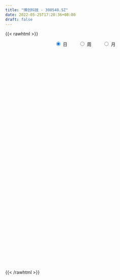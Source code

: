 ```yaml
---
title: "博创科技 - 300548.SZ"
date: 2022-05-25T17:20:36+08:00
draft: false
---
```

{{< rawhtml >}}
    <div style="text-align: center">
        <label style="padding: 1rem;"><input style="margin-right: .5rem" type="radio" name="period" value="D" checked onclick="period_change(this)">日</label>
        <label style="padding: 1rem;"><input style="margin-right: .5rem" type="radio" name="period" value="W" onclick="period_change(this)">周</label>
        <label style="padding: 1rem;"><input style="margin-right: .5rem" type="radio" name="period" value="M" onclick="period_change(this)">月</label>
    </div>
    <div id="chart" style="height: 700px;"></div> 
    <script type="text/javascript">
        const D_v = [22377.33,16516.53,13350.32,14604.32,19495.11,28800.42,18952.44,12997.89,12485.51,14921.43,12709.78,16573.7,20789.37,29141.1,19297.31,25752.0,29209.2,23053.0,23544.5,25759.4,36877.57,29774.8,22368.86,67081.91,68673.62,45785.64,35960.22,48822.05,57047.75,43178.37,35519.01,33100.51,27104.59,29161.52,27434.29,24007.47,55945.04,60274.49,36089.45,48068.67,40348.44,66982.32,50542.58,38685.26,84698.92,77224.24,62074.73,48210.19,34946.68,45446.14,27277.91,39881.6,78700.89,77404.25,73369.9,103303.01,66083.04,79569.67,102354.34,82897.66,78100.94,50755.07,50093.41,47576.74,40928.04,36383.15,32030.57,55723.81,70555.47,77078.67,58968.78,60094.83,40057.9,43967.16,37647.63,39179.86,30614.84,70602.39,34748.57,31140.84,36020.21,30441.77,29944.4,24016.0,26412.95,24130.3,30022.09,27548.92,41180.49,22034.19,16333.17,20774.19,12842.37,21347.43,10395.2,19604.0,15924.18,14928.48,15120.77,13855.51,12315.0,17456.37,29309.69,23279.54,12667.4,15312.03,23790.94,19013.41,14938.25,11284.77,20450.0,20706.29,20377.2,31800.36,24786.84,24486.32,33442.71,43150.87,49227.9,32009.02,50746.54,45161.23,29428.63,36603.34,33368.29,40013.83,27873.98,28534.76,29038.76,29920.8,31920.96,45776.56,51100.6,45178.29,82893.83,75075.12,49207.35,41014.47,34765.01,21240.32,35921.7,19402.68,33431.41,25143.0,38825.5,22146.0,24580.48,21651.43,31355.45,26952.17,23552.9,22983.0,17611.61,15162.1,28166.62,22157.64,22462.0,16400.0,17094.08,23904.58,23989.13,60324.31,49596.81,42407.96,32281.76,31418.0,50848.4,31618.86,24314.5,52253.8,39305.8,94486.22,103577.55,50938.71,50454.48,39412.5,39009.61,54891.49,37327.31,30517.0,18980.34,19615.49,18813.15,40342.64,25333.2,31648.19,17893.0,16370.7,17666.4,20997.53,24454.36,75586.62,72777.62,72311.58,98017.21,65090.34,46884.15,27211.5,41403.18,35424.05,44542.53,62879.91,54621.91,63233.01,42507.13,35388.4,28132.06,48729.4,46788.59,38528.45,26925.5,27203.24,27288.07,59934.23,42019.0,25756.12,23511.49,32208.6,26702.08,141139.37,73138.4,48699.74,37106.34,26746.49,35275.57,30068.91,25797.23,25215.41,25605.84,25005.08,42904.74,48300.69,34412.8,26192.0,24163.49,25521.28,25901.61,17935.31,19547.0,32587.87,25755.12,41240.85,32435.84,28794.47,24590.88,24843.19,30301.48,34395.67,43643.8,18447.0]
const D_histogram = [0.0,-0.0066944729,0.0070511391,0.0169745818,0.046120109,0.069777331,0.0471585931,0.0234038629,0.0290065278,0.0053547558,0.0010088889,0.0110759449,0.0317169852,0.0724838027,0.0842192085,0.1213171858,0.1373547334,0.1030386937,0.089792953,0.0960954545,0.1450781011,0.1597372398,0.1534225618,0.2373150984,0.2824113742,0.2478718724,0.1843324797,0.195510132,0.1851023513,0.1558516817,0.0703455575,0.0217079127,-0.0306261659,-0.0891519466,-0.1194098598,-0.1694352821,-0.1045443398,-0.0967591456,-0.1366776121,-0.0885753477,-0.0679823158,0.0127098698,0.0385011713,0.038486788,0.1180523037,0.1919964246,0.1706411843,0.1513773514,0.0717393369,0.0679163311,0.0438584312,0.0003335851,0.0406298848,0.0722464586,0.1196197224,0.1096698751,0.0544261725,0.1242385812,0.2538383554,0.40935287,0.3686252579,0.3577012354,0.2413320584,0.1690511812,0.0378248713,-0.0490600454,-0.1097594435,-0.0790553927,-0.0456317734,-0.2004903881,-0.3409029077,-0.4921647334,-0.5470062113,-0.6117924052,-0.5943179087,-0.5323759606,-0.4542264675,-0.5045732412,-0.496912321,-0.483126667,-0.4977727886,-0.4948519694,-0.4862318184,-0.4486792807,-0.3734401854,-0.304871986,-0.2128350527,-0.1824143305,-0.1319378141,-0.1252321892,-0.1037545812,-0.1103155714,-0.1074921656,-0.121287648,-0.118972841,-0.0620445597,-0.058688929,-0.0458512915,-0.0657189816,-0.0818754222,-0.0750035614,-0.0383987465,0.001615414,-0.0018648325,0.031199989,0.0623470961,0.0850736858,0.0814749706,0.0881569087,0.0923584779,0.0648675206,0.0715317307,0.0844515818,0.1200848075,0.0991831706,0.0918411172,0.1442276371,0.2054552741,0.2459422073,0.2556789749,0.2697400269,0.2784714699,0.2538861329,0.2664624192,0.2851673193,0.2797135615,0.266717677,0.2549263574,0.189522569,0.1755369815,0.1246468624,0.1337769821,0.1713702262,0.200593657,0.2070933699,0.2399679907,0.210101222,0.1537130912,0.1008828848,0.0637031423,-0.0078950422,-0.0516778838,-0.1379762752,-0.2239011894,-0.2037135556,-0.1925261528,-0.2038669497,-0.1943688853,-0.1471732706,-0.1299635237,-0.1003475643,-0.107809465,-0.13326653,-0.126091552,-0.0989797561,-0.1019916448,-0.1264297401,-0.1116612279,-0.0820537354,-0.0403240756,0.0090011123,0.0872650804,0.1471441554,0.1526820146,0.1277079942,0.0775121564,0.109382626,0.1074886079,0.1052117744,0.0975457242,0.0984046627,0.165443001,0.208128542,0.197266242,0.1479321707,0.1185917504,0.0599419101,-0.0886349641,-0.1428766388,-0.2139173677,-0.2297555569,-0.2192636441,-0.1885535484,-0.1003131469,-0.0532396561,-0.0732247431,-0.0951166726,-0.0854410823,-0.0650861291,-0.0682485616,-0.0364541772,0.0608752681,0.1245616121,0.2045542799,0.2018033657,0.2234622125,0.2131590503,0.1891566545,0.1255818579,0.0544816557,-0.0298640475,-0.1439768107,-0.2239775992,-0.3097065045,-0.3523889386,-0.3633716247,-0.399540854,-0.4926346788,-0.4864994919,-0.4458449468,-0.391778632,-0.3216300608,-0.2815832937,-0.1651966712,-0.1288844315,-0.1079566985,-0.0736740266,-0.0146533927,0.0450950323,0.1681862122,0.217427533,0.2168831233,0.1465882008,0.1321820622,0.1511602534,0.1721547,0.1795246298,0.1520260123,0.1163268061,0.0498948204,-0.096050951,-0.2642897991,-0.3023224084,-0.3213533356,-0.2677257391,-0.2042433619,-0.1269868232,-0.0419217811,0.0424165698,0.1159167699,0.170561328,0.1789656863,0.1639208801,0.1658643121,0.16967943,0.170251896,0.1670975293,0.1907478895,0.1376269532,0.1090576934]
const D_fast = [0.0,-0.0083680912,0.0071403057,0.0213073937,0.0619829483,0.103084503,0.0922554133,0.0743516489,0.0872059458,0.0648928627,0.060799218,0.0736352603,0.1022055469,0.161093315,0.1938835229,0.2613107967,0.3116870277,0.3031306614,0.3123331589,0.342659524,0.4279116959,0.4825051446,0.514546107,0.6577674182,0.7734665376,0.8008950039,0.783438731,0.8434939163,0.8793617234,0.8890739743,0.8211542395,0.7779435728,0.7179529528,0.6371391854,0.5770288072,0.4846445644,0.5233994218,0.5069948295,0.43290696,0.4588653875,0.4624628405,0.5463324936,0.5817490879,0.5913564015,0.7004349931,0.8223782202,0.843683276,0.8622637809,0.8005606007,0.8137166777,0.8006233856,0.7571819358,0.8076357066,0.8573138951,0.9345920895,0.9520597109,0.9104225515,1.0112946055,1.2043539686,1.4622067007,1.513635403,1.5921366894,1.536100527,1.5060824451,1.384312353,1.285162425,1.197023166,1.2079633687,1.2299790446,1.0249978329,0.7993595863,0.5250565773,0.3334635466,0.1157292514,-0.0153757293,-0.0865277713,-0.1219348952,-0.2984249791,-0.4149921392,-0.5219881519,-0.6610774707,-0.7818696438,-0.8948074474,-0.9694247299,-0.9875456809,-0.995195478,-0.9563673079,-0.9715501683,-0.9540581054,-0.9786605279,-0.9831215651,-1.0172614483,-1.0413110838,-1.0854284782,-1.1128568815,-1.0714397401,-1.0827563416,-1.081381527,-1.1176789626,-1.1543042586,-1.1661832882,-1.13917816,-1.098760146,-1.1027066006,-1.0618417819,-1.0151079007,-0.9711128895,-0.9543428621,-0.9256216969,-0.8983305082,-0.9096045854,-0.8850574426,-0.851024696,-0.7853702684,-0.7814761127,-0.7658578868,-0.6774144576,-0.5648230021,-0.462850517,-0.3891940058,-0.307697947,-0.2293486366,-0.1904624403,-0.1112705493,-0.0212738193,0.0432008133,0.096884348,0.1488246177,0.1308014716,0.1607001295,0.140971726,0.1835460912,0.2639818919,0.3433537369,0.4016267923,0.4944934108,0.5171519476,0.4991920896,0.4715826044,0.4503286475,0.3767567024,0.3200543899,0.1992619297,0.0573617182,0.026620963,-0.0103231723,-0.0726307066,-0.1117248636,-0.1013225665,-0.1166037005,-0.1120746323,-0.1464888992,-0.2052625967,-0.2296105068,-0.2272436499,-0.2557534498,-0.3117989801,-0.3249457748,-0.3158517163,-0.2842030753,-0.2326276093,-0.1325473712,-0.0358822573,0.0078261055,0.0147790837,-0.016038715,0.0431774111,0.068155545,0.0921816551,0.1089020359,0.1343621401,0.2427612287,0.3374789052,0.3759331656,0.363582137,0.3638896544,0.3202252915,0.1494896763,0.0595288419,-0.0649912289,-0.1382683074,-0.1825923055,-0.1990205969,-0.1358584822,-0.1020949054,-0.1403861781,-0.1860572759,-0.1977419561,-0.1936585352,-0.2138831081,-0.191202268,-0.0786540056,0.0161727413,0.1473039791,0.1950039063,0.2725283062,0.3155149067,0.3388016744,0.3066223424,0.2491425541,0.157330839,0.0072238732,-0.1287713152,-0.2919268466,-0.4227065154,-0.5245321076,-0.6605865504,-0.8768390449,-0.9923287309,-1.0631354225,-1.1070137658,-1.1172727098,-1.1476217661,-1.0725343114,-1.0684431796,-1.0745046212,-1.0586404559,-1.0032831702,-0.9322609871,-0.7671232541,-0.6635250502,-0.6098486789,-0.6434965513,-0.6248571744,-0.5680889198,-0.5040557982,-0.4518047109,-0.4412968253,-0.44791433,-0.5018726106,-0.6718311198,-0.9061424176,-1.0197556291,-1.1191248902,-1.1324287285,-1.1200071918,-1.0744973588,-0.999912762,-0.9049702686,-0.8024908761,-0.705205986,-0.6520602061,-0.6261247922,-0.5827152823,-0.5364803068,-0.4933448668,-0.4547248512,-0.3833875187,-0.4021017166,-0.4034065531]
const D_slow = [0.0,-0.0016736182,0.0000891665,0.004332812,0.0158628392,0.033307172,0.0450968203,0.050947786,0.058199418,0.0595381069,0.0597903291,0.0625593154,0.0704885617,0.0886095123,0.1096643145,0.1399936109,0.1743322943,0.2000919677,0.2225402059,0.2465640695,0.2828335948,0.3227679048,0.3611235452,0.4204523198,0.4910551633,0.5530231315,0.5991062514,0.6479837844,0.6942593722,0.7332222926,0.750808682,0.7562356602,0.7485791187,0.726291132,0.6964386671,0.6540798465,0.6279437616,0.6037539752,0.5695845722,0.5474407352,0.5304451563,0.5336226237,0.5432479166,0.5528696136,0.5823826895,0.6303817956,0.6730420917,0.7108864295,0.7288212638,0.7458003466,0.7567649544,0.7568483506,0.7670058218,0.7850674365,0.8149723671,0.8423898359,0.855996379,0.8870560243,0.9505156132,1.0528538307,1.1450101451,1.234435454,1.2947684686,1.3370312639,1.3464874817,1.3342224704,1.3067826095,1.2870187613,1.275610818,1.225488221,1.140262494,1.0172213107,0.8804697579,0.7275216566,0.5789421794,0.4458481893,0.3322915724,0.2061482621,0.0819201818,-0.0388614849,-0.1633046821,-0.2870176744,-0.408575629,-0.5207454492,-0.6141054955,-0.690323492,-0.7435322552,-0.7891358378,-0.8221202914,-0.8534283387,-0.879366984,-0.9069458768,-0.9338189182,-0.9641408302,-0.9938840405,-1.0093951804,-1.0240674126,-1.0355302355,-1.0519599809,-1.0724288365,-1.0911797268,-1.1007794135,-1.10037556,-1.1008417681,-1.0930417708,-1.0774549968,-1.0561865754,-1.0358178327,-1.0137786055,-0.9906889861,-0.9744721059,-0.9565891733,-0.9354762778,-0.9054550759,-0.8806592833,-0.857699004,-0.8216420947,-0.7702782762,-0.7087927244,-0.6448729806,-0.5774379739,-0.5078201064,-0.4443485732,-0.3777329684,-0.3064411386,-0.2365127482,-0.169833329,-0.1061017396,-0.0587210974,-0.014836852,0.0163248636,0.0497691091,0.0926116657,0.1427600799,0.1945334224,0.2545254201,0.3070507256,0.3454789984,0.3706997196,0.3866255052,0.3846517446,0.3717322737,0.3372382049,0.2812629075,0.2303345186,0.1822029804,0.131236243,0.0826440217,0.045850704,0.0133598231,-0.011727068,-0.0386794342,-0.0719960667,-0.1035189547,-0.1282638938,-0.153761805,-0.18536924,-0.213284547,-0.2337979808,-0.2438789997,-0.2416287216,-0.2198124515,-0.1830264127,-0.1448559091,-0.1129289105,-0.0935508714,-0.0662052149,-0.0393330629,-0.0130301193,0.0113563117,0.0359574774,0.0773182277,0.1293503632,0.1786669237,0.2156499663,0.2452979039,0.2602833815,0.2381246404,0.2024054807,0.1489261388,0.0914872496,0.0366713385,-0.0104670486,-0.0355453353,-0.0488552493,-0.0671614351,-0.0909406032,-0.1123008738,-0.1285724061,-0.1456345465,-0.1547480908,-0.1395292738,-0.1083888707,-0.0572503008,-0.0067994593,0.0490660938,0.1023558563,0.14964502,0.1810404844,0.1946608984,0.1871948865,0.1512006838,0.095206284,0.0177796579,-0.0703175767,-0.1611604829,-0.2610456964,-0.3842043661,-0.5058292391,-0.6172904757,-0.7152351337,-0.795642649,-0.8660384724,-0.9073376402,-0.9395587481,-0.9665479227,-0.9849664293,-0.9886297775,-0.9773560194,-0.9353094664,-0.8809525831,-0.8267318023,-0.7900847521,-0.7570392366,-0.7192491732,-0.6762104982,-0.6313293407,-0.5933228377,-0.5642411361,-0.551767431,-0.5757801688,-0.6418526185,-0.7174332206,-0.7977715546,-0.8647029893,-0.9157638298,-0.9475105356,-0.9579909809,-0.9473868384,-0.918407646,-0.875767314,-0.8310258924,-0.7900456724,-0.7485795943,-0.7061597368,-0.6635967628,-0.6218223805,-0.5741354081,-0.5397286698,-0.5124642465]
const D_data = [['2021-05-10', 19.7393, 19.5819, 19.5426, 20.7099],['2021-05-11', 19.4442, 19.477, 19.0179, 19.8049],['2021-05-12', 19.3655, 19.7524, 19.3065, 19.8114],['2021-05-13', 19.5557, 19.7787, 19.5557, 20.1328],['2021-05-14', 19.8442, 20.1525, 19.6868, 20.159],['2021-05-17', 21.6345, 20.2771, 20.1656, 21.6345],['2021-05-18', 20.1984, 19.7524, 19.5426, 20.1984],['2021-05-19', 19.7393, 19.6475, 19.4901, 19.818],['2021-05-20', 19.5426, 19.9951, 19.4442, 20.0016],['2021-05-21', 20.0082, 19.6016, 19.5885, 20.2508],['2021-05-24', 19.6016, 19.7787, 19.2999, 19.818],['2021-05-25', 19.6803, 19.9885, 19.6803, 20.1197],['2021-05-26', 19.9623, 20.2311, 19.8705, 20.6509],['2021-05-27', 20.0082, 20.7033, 19.9951, 21.1099],['2021-05-28', 20.5, 20.559, 20.3295, 20.8345],['2021-05-31', 20.5722, 21.1099, 20.5525, 21.4312],['2021-06-01', 21.1558, 21.1165, 20.9919, 21.5034],['2021-06-02', 21.123, 20.559, 20.5263, 21.3132],['2021-06-03', 20.6574, 20.8017, 20.4476, 21.1952],['2021-06-04', 20.6509, 21.1361, 20.6181, 21.2804],['2021-06-07', 21.3132, 21.9559, 21.0509, 21.9952],['2021-06-08', 21.9034, 21.8641, 21.5624, 22.1395],['2021-06-09', 21.9034, 21.7985, 21.5755, 22.1461],['2021-06-10', 21.969, 23.3527, 21.9493, 23.8249],['2021-06-11', 23.4576, 23.4904, 22.8871, 24.4544],['2021-06-15', 23.674, 22.8084, 22.6838, 23.8446],['2021-06-16', 22.8084, 22.4346, 22.3166, 23.274],['2021-06-17', 22.7232, 23.4708, 22.2707, 23.4904],['2021-06-18', 24.1659, 23.4511, 23.0838, 24.402],['2021-06-21', 22.6248, 23.3462, 22.3428, 23.3527],['2021-06-22', 23.1822, 22.5264, 22.4936, 23.5822],['2021-06-23', 22.5199, 22.7691, 22.428, 23.0379],['2021-06-24', 22.6576, 22.5526, 22.3297, 22.9264],['2021-06-25', 22.6182, 22.2313, 21.851, 22.6313],['2021-06-28', 22.2313, 22.3625, 22.1788, 22.5658],['2021-06-29', 22.3625, 21.8772, 21.746, 22.4805],['2021-06-30', 21.9821, 23.3396, 21.7854, 23.3593],['2021-07-01', 23.1888, 22.8281, 22.8215, 23.9298],['2021-07-02', 22.6904, 22.1329, 22.0215, 22.8018],['2021-07-05', 22.1985, 23.2478, 22.1985, 23.2478],['2021-07-06', 23.0051, 23.1035, 22.6313, 23.4708],['2021-07-07', 23.0838, 24.1856, 22.9068, 24.3167],['2021-07-08', 24.1331, 23.8839, 23.674, 24.3036],['2021-07-09', 23.7396, 23.7396, 23.2216, 24.1528],['2021-07-12', 23.956, 25.0971, 23.6085, 25.6086],['2021-07-13', 24.9922, 25.6545, 24.5266, 25.707],['2021-07-14', 25.5496, 24.8414, 24.7758, 26.2251],['2021-07-15', 24.7889, 24.9856, 24.0019, 25.084],['2021-07-16', 24.8151, 24.1528, 24.1331, 24.9987],['2021-07-19', 24.1528, 25.0381, 23.5101, 25.2348],['2021-07-20', 24.6971, 24.861, 24.5594, 25.0447],['2021-07-21', 24.9201, 24.5594, 24.2708, 25.4709],['2021-07-22', 24.6446, 25.7267, 24.1134, 26.2644],['2021-07-23', 25.366, 25.9693, 25.0184, 26.612],['2021-07-26', 25.8578, 26.5726, 25.1561, 26.7891],['2021-07-27', 26.5136, 26.1661, 25.825, 28.5531],['2021-07-28', 25.8906, 25.6086, 24.1397, 26.5267],['2021-07-29', 26.3169, 27.4121, 25.7726, 27.6416],['2021-07-30', 27.3334, 28.986, 27.012, 30.1401],['2021-08-02', 29.5106, 30.4943, 28.8548, 31.3534],['2021-08-03', 30.1008, 28.8154, 28.6712, 31.1894],['2021-08-04', 28.7368, 29.5106, 28.7368, 29.9369],['2021-08-05', 29.4319, 28.2646, 28.1203, 29.4319],['2021-08-06', 28.5203, 28.6581, 27.5629, 28.7827],['2021-08-09', 28.199, 27.6416, 27.4514, 28.6515],['2021-08-10', 27.6416, 27.7924, 27.2875, 28.2646],['2021-08-11', 27.8514, 27.8449, 27.3662, 28.0678],['2021-08-12', 27.8777, 29.0187, 27.7596, 29.1893],['2021-08-13', 29.222, 29.3598, 29.0515, 30.4877],['2021-08-16', 29.2548, 26.7497, 26.6317, 29.2811],['2021-08-17', 26.6251, 26.0808, 25.4185, 26.9202],['2021-08-18', 25.7398, 24.9725, 24.6315, 26.1005],['2021-08-19', 24.8545, 25.3398, 24.8151, 25.4775],['2021-08-20', 25.3529, 24.5397, 24.5069, 25.5365],['2021-08-23', 24.5135, 25.0512, 24.5135, 25.2545],['2021-08-24', 25.0578, 25.4447, 25.0578, 26.0742],['2021-08-25', 25.4316, 25.6873, 25.1955, 25.7463],['2021-08-26', 25.7398, 23.8052, 23.3789, 25.7398],['2021-08-27', 23.6085, 24.0347, 23.1822, 24.1134],['2021-08-30', 23.7134, 23.779, 23.5429, 24.5725],['2021-08-31', 23.5757, 23.0117, 22.6969, 24.1134],['2021-09-01', 22.9527, 22.7691, 22.1657, 23.2609],['2021-09-02', 22.8871, 22.428, 22.1067, 22.933],['2021-09-03', 22.428, 22.474, 22.1067, 22.815],['2021-09-06', 22.5395, 22.8412, 22.2379, 23.051],['2021-09-07', 22.71, 22.7822, 22.5789, 23.051],['2021-09-08', 22.8084, 23.2019, 22.6379, 23.3068],['2021-09-09', 23.215, 22.4936, 22.4543, 23.2478],['2021-09-10', 22.4215, 22.7232, 21.6673, 22.8412],['2021-09-13', 22.8478, 22.1067, 22.0936, 22.8478],['2021-09-14', 22.028, 22.1526, 21.9821, 22.5067],['2021-09-15', 22.2051, 21.628, 21.5624, 22.2051],['2021-09-16', 21.7067, 21.5165, 21.4837, 21.805],['2021-09-17', 21.5099, 21.0509, 20.5918, 21.7264],['2021-09-22', 20.8345, 20.9853, 20.6246, 21.0509],['2021-09-23', 21.123, 21.6149, 21.0378, 21.7919],['2021-09-24', 21.5296, 20.9132, 20.8476, 21.6345],['2021-09-27', 21.1165, 20.8869, 20.664, 21.4903],['2021-09-28', 20.8869, 20.2639, 20.2115, 20.9197],['2021-09-29', 20.0147, 20.0016, 19.936, 20.5197],['2021-09-30', 20.2246, 20.0475, 20.0016, 20.3557],['2021-10-08', 20.1328, 20.3361, 20.0541, 20.7033],['2021-10-11', 20.4607, 20.4148, 20.1721, 20.8345],['2021-10-12', 20.3164, 19.8114, 19.5426, 20.3885],['2021-10-13', 19.8573, 20.2049, 19.7262, 20.2639],['2021-10-14', 20.3295, 20.2377, 19.9295, 20.3754],['2021-10-15', 20.2967, 20.1852, 20.0934, 20.6246],['2021-10-18', 20.1852, 19.8246, 19.6934, 20.3098],['2021-10-19', 20.1852, 19.8836, 19.7131, 20.1852],['2021-10-20', 20.0738, 19.8114, 19.7327, 20.0738],['2021-10-21', 19.7721, 19.2737, 19.254, 19.8377],['2021-10-22', 19.3524, 19.5622, 19.2934, 19.8442],['2021-10-25', 19.6672, 19.6213, 19.195, 19.6672],['2021-10-26', 19.477, 19.9885, 19.4245, 20.2771],['2021-10-27', 19.936, 19.2803, 19.2212, 20.0016],['2021-10-28', 19.477, 19.3262, 19.3065, 19.9819],['2021-10-29', 19.3262, 20.1721, 19.2212, 20.3098],['2021-11-01', 19.9033, 20.6181, 19.8901, 20.723],['2021-11-02', 20.5328, 20.7099, 20.2508, 21.182],['2021-11-03', 20.6574, 20.5656, 20.1852, 20.8738],['2021-11-04', 21.3198, 20.8082, 20.6771, 21.9756],['2021-11-05', 20.3361, 20.946, 20.2639, 21.2804],['2021-11-08', 20.8607, 20.6312, 20.4738, 20.8869],['2021-11-09', 20.6312, 21.2148, 20.5918, 21.3132],['2021-11-10', 21.1033, 21.5493, 21.0312, 21.5493],['2021-11-11', 21.3919, 21.4706, 21.3132, 21.851],['2021-11-12', 21.4837, 21.5165, 21.2804, 21.5952],['2021-11-15', 21.5099, 21.6542, 21.0902, 21.6542],['2021-11-16', 21.687, 20.9394, 20.8869, 21.6936],['2021-11-17', 21.1165, 21.5099, 20.9919, 21.5427],['2021-11-18', 21.3657, 20.9919, 20.9066, 21.8182],['2021-11-19', 20.9853, 21.7395, 20.8017, 21.7723],['2021-11-22', 21.746, 22.3559, 21.6542, 22.5264],['2021-11-23', 22.2969, 22.5986, 22.1657, 22.6904],['2021-11-24', 22.7559, 22.5986, 22.5592, 23.5888],['2021-11-25', 23.0314, 23.2478, 22.533, 23.5101],['2021-11-26', 23.0183, 22.6904, 22.3821, 23.2347],['2021-11-29', 21.6411, 22.3166, 21.4575, 22.4674],['2021-11-30', 22.474, 22.2182, 22.0018, 22.6248],['2021-12-01', 22.0083, 22.2903, 21.9952, 22.4674],['2021-12-02', 22.2969, 21.6411, 21.4903, 22.3494],['2021-12-03', 21.6345, 21.7067, 21.3788, 21.8182],['2021-12-06', 21.7264, 20.7951, 20.723, 21.7264],['2021-12-07', 20.9132, 20.2311, 20.1393, 21.0181],['2021-12-08', 20.3033, 21.2476, 20.2639, 21.3657],['2021-12-09', 21.3788, 21.0902, 20.9263, 21.4837],['2021-12-10', 20.9853, 20.6705, 20.5459, 20.9919],['2021-12-13', 20.6705, 20.782, 20.4279, 21.0312],['2021-12-14', 20.5, 21.2804, 20.3557, 21.2804],['2021-12-15', 21.3001, 20.9722, 20.946, 21.6083],['2021-12-16', 20.9853, 21.1624, 20.9853, 21.4378],['2021-12-17', 21.0509, 20.6705, 20.5328, 21.1952],['2021-12-20', 20.5984, 20.2508, 20.2049, 20.6836],['2021-12-21', 20.2574, 20.4935, 20.2574, 20.6312],['2021-12-22', 20.4607, 20.7295, 20.4607, 21.1033],['2021-12-23', 20.5918, 20.3164, 20.3098, 20.9197],['2021-12-24', 20.3295, 19.8573, 19.7787, 20.4672],['2021-12-27', 19.8573, 20.1984, 19.6672, 20.4017],['2021-12-28', 20.2115, 20.3951, 20.1787, 20.5722],['2021-12-29', 20.4279, 20.6574, 20.2115, 20.8279],['2021-12-30', 20.723, 20.9525, 20.5918, 21.2017],['2021-12-31', 20.9591, 21.6673, 20.7295, 22.1002],['2022-01-04', 21.7788, 21.8772, 21.6411, 22.3231],['2022-01-05', 21.851, 21.4706, 21.3066, 22.3428],['2022-01-06', 21.4116, 21.1296, 21.0509, 21.4575],['2022-01-07', 21.1689, 20.6771, 20.559, 21.3591],['2022-01-10', 20.8804, 21.7198, 20.6771, 21.9493],['2022-01-11', 21.7264, 21.4575, 21.3525, 22.0346],['2022-01-12', 21.3919, 21.5231, 21.3066, 21.805],['2022-01-13', 22.2838, 21.5099, 21.5099, 22.6641],['2022-01-14', 21.4378, 21.6804, 21.3329, 21.969],['2022-01-17', 21.969, 22.8084, 21.9559, 22.9527],['2022-01-18', 22.8674, 22.9658, 22.5854, 23.3724],['2022-01-19', 22.9527, 22.5658, 22.2838, 23.1625],['2022-01-20', 22.5658, 22.087, 21.9821, 23.0707],['2022-01-21', 22.0936, 22.2641, 21.9231, 22.5658],['2022-01-24', 22.1002, 21.7657, 21.6411, 22.4805],['2022-01-25', 21.6083, 20.1, 20.0738, 21.8706],['2022-01-26', 20.1131, 20.6705, 20.1131, 20.9656],['2022-01-27', 20.723, 20.0016, 19.7393, 20.782],['2022-01-28', 20.2443, 20.2967, 19.9819, 20.6574],['2022-02-07', 20.7623, 20.441, 20.2311, 20.9722],['2022-02-08', 20.4279, 20.6443, 20.1656, 20.6443],['2022-02-09', 20.5263, 21.569, 20.5, 21.6345],['2022-02-10', 21.5624, 21.3525, 21.1689, 21.6804],['2022-02-11', 21.346, 20.5263, 20.4803, 21.4116],['2022-02-14', 20.4541, 20.3098, 20.0672, 20.5656],['2022-02-15', 20.382, 20.5853, 20.2836, 20.6443],['2022-02-16', 20.7427, 20.723, 20.4935, 20.9525],['2022-02-17', 20.5984, 20.4017, 20.3361, 20.8214],['2022-02-18', 20.5918, 20.8541, 20.559, 20.9394],['2022-02-21', 21.1689, 22.0149, 21.0968, 22.0608],['2022-02-22', 21.8247, 22.087, 21.6739, 22.428],['2022-02-23', 22.087, 22.8018, 22.087, 22.8018],['2022-02-24', 22.9724, 22.1329, 21.7395, 23.3658],['2022-02-25', 22.6904, 22.6641, 22.3428, 23.3986],['2022-02-28', 22.4936, 22.4805, 21.7723, 22.6707],['2022-03-01', 22.6248, 22.3953, 22.1985, 22.6576],['2022-03-02', 22.3756, 21.8116, 21.6542, 22.3756],['2022-03-03', 22.0215, 21.4509, 21.3591, 22.0608],['2022-03-04', 21.3525, 20.9001, 20.782, 21.5624],['2022-03-07', 21.0247, 19.9426, 19.877, 21.0902],['2022-03-08', 20.0147, 19.7131, 19.4835, 20.3033],['2022-03-09', 19.8901, 18.9851, 18.0408, 20.0016],['2022-03-10', 19.5426, 18.9064, 18.7556, 19.6081],['2022-03-11', 18.6048, 18.854, 18.2113, 19.0048],['2022-03-14', 18.6245, 18.0736, 18.0605, 18.8933],['2022-03-15', 17.8178, 16.6046, 16.6046, 18.0342],['2022-03-16', 16.9128, 17.1555, 16.2964, 17.2407],['2022-03-17', 17.4375, 17.2604, 17.162, 17.6736],['2022-03-18', 17.2342, 17.2539, 17.0309, 17.4965],['2022-03-21', 17.2539, 17.3981, 17.0637, 17.4309],['2022-03-22', 17.3129, 16.9588, 16.8669, 17.3129],['2022-03-23', 17.0506, 18.0342, 16.9194, 18.0342],['2022-03-24', 17.7719, 17.1948, 17.1883, 17.9556],['2022-03-25', 17.3063, 16.926, 16.926, 17.4047],['2022-03-28', 16.762, 17.0309, 16.4079, 17.1883],['2022-03-29', 17.0309, 17.4178, 16.9325, 17.4375],['2022-03-30', 17.4309, 17.6211, 17.3522, 17.6211],['2022-04-08', 21.1427, 18.8605, 18.7818, 21.1427],['2022-04-11', 17.9687, 18.4277, 17.6998, 18.7556],['2022-04-12', 18.408, 17.9883, 17.5818, 18.408],['2022-04-13', 17.8834, 16.9522, 16.9325, 17.8965],['2022-04-14', 17.044, 17.4244, 16.9784, 17.4965],['2022-04-15', 17.444, 17.8637, 17.0506, 18.4802],['2022-04-18', 17.9031, 18.0277, 17.385, 18.3359],['2022-04-19', 18.0474, 17.9818, 17.8703, 18.349],['2022-04-20', 18.1523, 17.5358, 17.4768, 18.1654],['2022-04-21', 17.5686, 17.2866, 17.2014, 17.8441],['2022-04-22', 17.3785, 16.6112, 16.5915, 17.3785],['2022-04-25', 16.5915, 14.9389, 14.7159, 16.5915],['2022-04-26', 14.8865, 13.5749, 13.4765, 15.0176],['2022-04-27', 13.247, 14.3225, 13.1027, 14.4208],['2022-04-28', 14.4405, 14.047, 13.8437, 14.4405],['2022-04-29', 14.2438, 14.6963, 14.1651, 14.8209],['2022-05-05', 14.7159, 14.8209, 14.4995, 15.1553],['2022-05-06', 14.5061, 15.1094, 14.5061, 15.2537],['2022-05-09', 14.8865, 15.4439, 14.8865, 15.516],['2022-05-10', 15.4308, 15.7587, 15.1553, 15.7718],['2022-05-11', 15.8964, 15.9816, 15.857, 16.5128],['2022-05-12', 16.0603, 16.08, 15.739, 16.2308],['2022-05-13', 16.0, 15.69, 15.47, 16.19],['2022-05-16', 15.73, 15.4, 15.38, 15.94],['2022-05-17', 15.48, 15.6, 15.15, 15.63],['2022-05-18', 15.61, 15.67, 15.54, 15.86],['2022-05-19', 15.33, 15.68, 15.23, 15.79],['2022-05-20', 15.72, 15.67, 15.4, 15.9],['2022-05-23', 15.6, 16.12, 15.58, 16.14],['2022-05-24', 16.08, 15.13, 15.1, 16.14],['2022-05-25', 15.11, 15.24, 15.09, 15.31]]
const W_v = [39762.54,35498.16,28542.97,20129.7,19694.39,39259.96,42556.86,60117.9,46699.6,30729.96,193123.8,185928.4,149212.5,108167.26,85043.82,74663.03,134904.1,117278.56,67228.74,36802.97,51262.71,45355.22,79036.44,65354.24,31510.66,32122.85,39395.2,34537.58,32252.55,29870.05,16165.0,9262.0,52036.3,48046.27,55672.5,58932.06,138037.22,215831.45,148090.62,245183.36,139246.43,51118.88,85951.59,64198.49,89693.59,106568.28,52794.61,43422.81,47290.75,60499.26,67534.14,171015.02,79721.33,58308.87,42859.72,40408.68,45271.79,78567.55,108908.18,64078.28,63300.27,43783.31,29987.72,55940.48,41882.23,67843.58,53532.48,58843.71,51587.97,23845.27,39075.36,33460.82,48136.76,61708.04,70212.47,76154.28,94323.22,60921.33,53067.27,62829.71,49208.54,50984.38,114414.89,141547.34,100589.0,62767.94,90406.04,45579.3,47387.19,49209.47,54246.65,27140.6,58884.17,53219.57,107401.05,93424.4,91721.56,110651.64,73862.53,89297.91,83838.84,55334.22,37931.29,48357.78,49448.41,40554.71,76010.41,88637.98,131465.93,248605.02,135322.27,125348.15,148171.78,20785.05,50322.35,74219.66,65962.29,69713.57,57584.64,56679.44,85445.26,69239.74,63964.94,78678.35,107931.04,44289.1,38074.25,51314.44,74740.03,61089.41,85329.47,49071.26,84141.5,96464.05,77045.94,110909.0,91309.94,68562.71,64363.65,88587.17,60572.91,39553.68,43042.96,43080.38,61638.28,122955.99,137851.9,113982.06,95081.87,163007.44,164949.22,212058.86,220644.94,276009.9300000001,193680.33,163487.73,226159.23,119817.09,124748.93,112444.66,121075.71,138387.04,84313.69,66536.07,38029.46,17366.36,86680.63,77821.1,108241.67,116996.8,183870.94,111820.86,112221.91,134062.7,102278.75,111172.82,129940.85,125559.14,191549.29,291797.55,419387.33,210476.67,202281.43,106327.32,55738.85,149723.27,215468.08,145680.76,204063.69,138605.9,158203.44,125765.38,110564.02,124831.69,177940.84,50993.15,86343.61,88157.69,98511.26,127318.1,224776.76,187615.66,168064.0,203750.74,244627.27,307154.76,268710.79,424679.96,309423.82,235621.04,280167.34,212793.29,151563.22,149294.75,93331.35,45923.38,56219.76,17456.37,104359.6,86392.72,134893.43,220295.56,167288.07,165191.84,303455.19,152344.18,144126.39,126494.95,105559.97,141712.1,155704.53,198341.36,338869.46,180725.75,135752.67,97381.99,383783.37,195465.41,258630.36,189104.0,182200.66,82422.17,141139.37,220966.54,131692.47,175973.72,51422.89,137066.15,140965.86,96486.47]
const W_histogram = [0.0,-0.1627414245,-0.1823054075,-0.2022083685,-0.1938438479,-0.1211971226,-0.0143251467,0.0696978575,0.0988812167,0.0928559132,0.3712170342,0.5675896514,0.5612887679,0.4309254774,0.3340041657,0.2761860568,0.3683827883,0.1913947299,0.0304228845,-0.1245984466,-0.2564136685,-0.3583461693,-0.3447993722,-0.3065195154,-0.2934529366,-0.3026704145,-0.3760808113,-0.4280825078,-0.5487157391,-0.6215796075,-0.6410526534,-0.5966847673,-0.463943822,-0.2789437467,-0.1979564286,-0.16060184,0.0142425392,0.1549645918,0.2248389826,0.2850927306,0.2645045284,0.216320401,0.2282475786,0.2074956365,0.1855873209,0.0422921135,-0.0218753392,-0.1266220299,-0.2762760586,-0.2855221083,-0.2968997239,-0.1714322016,-0.0963439565,-0.0917573341,-0.1712388169,-0.1686613049,-0.1595780331,-0.0974154526,-0.0105789439,0.035764048,0.0102005557,-0.0004991723,0.0035359785,0.0506465646,0.0936699819,0.1796217638,0.2122730044,0.2790546146,0.3308892617,0.2971382655,0.2337719594,0.1944800529,0.1589198699,0.1716814837,0.1877217196,0.1804570529,0.183341633,0.159822466,0.1560605362,-0.0034317545,-0.0415786203,-0.0182559741,0.1299777852,0.3034961072,0.4418418645,0.556832523,0.5238604013,0.4596092684,0.343331329,0.2382070981,0.1151558471,-0.0910117743,-0.2189529224,-0.3453362824,-0.4396928726,-0.4359962295,-0.4126592156,-0.3315120369,-0.2424985967,-0.1707924809,-0.1100428606,-0.1473924646,-0.1677238426,-0.1636300179,-0.1666026256,-0.2176178459,-0.173351358,-0.0868610711,0.0663668323,0.3638432507,0.5991533801,0.6704935589,0.5864015917,0.4946174843,0.3898516754,0.3763537729,0.4517428729,0.518838032,0.5300351617,0.5455319444,0.6580836482,0.7188193531,0.6699948523,0.6441472451,0.8693514748,0.8417388531,0.8691815414,0.7021039947,0.557349901,0.5581414341,0.6962482964,0.7972721032,1.3898089359,1.7496600159,1.7363445618,1.2082118177,0.6330410942,0.0561710914,-0.2667389407,-0.3255699718,-0.5431355695,-0.7855127034,-0.7071317419,-0.501078881,-0.5055695291,-0.8305903437,-1.0399683702,-0.9032116281,-0.816592623,-0.741065862,-0.4809921308,0.210748183,0.8889617386,0.7452034833,0.5210627514,0.3855797814,-0.0547241276,-0.4398094478,-0.6879067709,-0.7937174971,-0.905946962,-1.1925325034,-1.254685728,-1.3663352558,-1.4213603026,-1.299585193,-1.1231557228,-1.0187590115,-0.9647613293,-0.765111951,-0.7356747832,-0.8190693829,-0.9681970671,-1.0170937871,-1.0798962997,-1.0937582742,-1.1180917433,-1.0359342712,-1.0136949273,-0.6654332363,-0.4175057681,-0.4102327437,-0.4611801612,-0.4394257001,-0.2931463621,-0.1758451149,0.0456141757,0.1779290425,0.1637461599,0.161904654,0.2872160339,0.3908377632,0.462825096,0.4913234424,0.4158704345,0.3092409625,0.2365080357,0.1623398935,0.1870463796,0.2477342381,0.4406452818,0.5525602608,0.5312455587,0.4978967377,0.5664340555,0.6177813923,0.7438099486,0.9849392881,1.069881736,1.1157446323,0.7797776302,0.4957013207,0.1905387303,0.0032261081,-0.2230341938,-0.363402281,-0.488207457,-0.5219381552,-0.5236751768,-0.5342028817,-0.4697901827,-0.3502460668,-0.2145955781,-0.0976484813,0.0481205701,0.0807418806,0.0371998618,0.0142457655,-0.0465299214,0.0396870603,0.0347238852,0.1000123021,0.1789046893,0.09897511,0.0636708627,0.0643093918,0.1818866513,0.1380963603,-0.0228581382,-0.220296615,-0.3485615589,-0.3606660998,-0.263771025,-0.2457443751,-0.2938539882,-0.4224976121,-0.4453442035,-0.3889771203,-0.3233576275,-0.2808070306]
const W_fast = [0.0,-0.2034267806,-0.2685671155,-0.3390221686,-0.37911861,-0.3367711654,-0.2334804761,-0.1320330076,-0.0781293441,-0.0609406694,0.3102247101,0.6484947402,0.7825160487,0.7598841275,0.7464638573,0.7576922626,0.9419846911,0.8128453152,0.659479191,0.4733082481,0.2773896092,0.085870566,0.01321752,-0.025132502,-0.0854291573,-0.1703142388,-0.3377448384,-0.4967671619,-0.754579328,-0.9828380982,-1.1625743075,-1.2673776132,-1.2506226235,-1.1353584848,-1.1038602738,-1.1066561453,-0.9282511312,-0.7487879307,-0.6227037943,-0.4911768636,-0.4456389336,-0.4397429608,-0.3707538885,-0.3396319215,-0.3151434069,-0.447865586,-0.5175018735,-0.6539040716,-0.872627115,-0.9532536918,-1.0388562384,-0.9562467665,-0.9052445105,-0.9235972215,-1.0458884086,-1.0854762228,-1.1162874593,-1.078478742,-0.9942869692,-0.9390029653,-0.9620163187,-0.9728408398,-0.9679216944,-0.9081494671,-0.8417085544,-0.7108513316,-0.6251318398,-0.488586576,-0.3540296135,-0.3134960432,-0.3184193595,-0.3090912528,-0.3049214683,-0.2492394836,-0.1862688178,-0.1484192213,-0.0996992329,-0.0832627835,-0.0480095791,-0.2083598084,-0.2569013293,-0.2381426767,-0.057414471,0.1919778778,0.4407841012,0.6949828904,0.792975869,0.8436270532,0.8131819461,0.7676094897,0.6733472005,0.4444266355,0.2617472568,0.0490298262,-0.1552499822,-0.2605523964,-0.3403801864,-0.342111017,-0.3137222259,-0.2847142303,-0.2514753252,-0.3256730453,-0.387935384,-0.4247490638,-0.4693723278,-0.5747920096,-0.5738633613,-0.5090883421,-0.3392687306,0.0491685004,0.4342669749,0.6732305434,0.7357389742,0.7676092379,0.7603063477,0.8408968885,1.0292217067,1.2260263738,1.3697322939,1.5216120627,1.7986846786,2.0391252218,2.157799434,2.2929886381,2.7355307365,2.9183528281,3.1630909018,3.1715393538,3.1661227352,3.3064496268,3.6186185633,3.9189603959,4.8589494626,5.6562155466,6.0769862329,5.8509064433,5.4339959933,4.8711687633,4.4815739961,4.341350472,3.9880009819,3.5492456722,3.4508436983,3.5316268389,3.4007438085,2.868075408,2.3987052889,2.309659124,2.1921299734,2.0823902688,2.2222159673,2.9666433269,3.8670973171,3.9096399327,3.8157648886,3.7766768639,3.3226919231,2.8276542409,2.4075802251,2.1033401247,1.7646239192,1.179905252,0.8040805954,0.3508472536,-0.0595178689,-0.2626390575,-0.3669985181,-0.5172915596,-0.7044842097,-0.6961128192,-0.8505943472,-1.1387562925,-1.5299332435,-1.8331034103,-2.1658799979,-2.4531815409,-2.7570379459,-2.9338640416,-3.1650484295,-2.9831450476,-2.8395940213,-2.9348791829,-3.1011216407,-3.1892236046,-3.1162308572,-3.0428908886,-2.8100280541,-2.6332309267,-2.6064772694,-2.5678426117,-2.3707272233,-2.1693960533,-1.9817024465,-1.8303732395,-1.8018586387,-1.8311778701,-1.844783788,-1.8783669568,-1.8068988759,-1.6842774577,-1.3812050936,-1.1311500494,-1.0196533618,-0.9285279984,-0.7183821668,-0.5125894819,-0.2006084385,0.2867557231,0.639168605,0.9639676594,0.8229450649,0.6627940855,0.4052661776,0.2187600825,-0.0632587678,-0.2944774253,-0.5413344655,-0.7055497025,-0.8382055184,-0.9822839437,-1.0353187904,-1.0033361912,-0.9213345971,-0.8287996205,-0.6710004266,-0.618193646,-0.6524356993,-0.6718283543,-0.7442365215,-0.6480977747,-0.6443799786,-0.5540884861,-0.4304699266,-0.4856557284,-0.50504226,-0.4883263829,-0.3252774606,-0.3345436616,-0.5012126946,-0.7537253252,-0.9691306588,-1.0714017246,-1.0404494061,-1.0838588499,-1.2054319601,-1.439699987,-1.5738826293,-1.6147598262,-1.6299797403,-1.657630901]
const W_slow = [0.0,-0.0406853561,-0.086261708,-0.1368138001,-0.1852747621,-0.2155740428,-0.2191553294,-0.2017308651,-0.1770105609,-0.1537965826,-0.060992324,0.0809050888,0.2212272808,0.3289586501,0.4124596915,0.4815062058,0.5736019028,0.6214505853,0.6290563064,0.5979066948,0.5338032777,0.4442167353,0.3580168923,0.2813870134,0.2080237793,0.1323561756,0.0383359728,-0.0686846541,-0.2058635889,-0.3612584908,-0.5215216541,-0.6706928459,-0.7866788014,-0.8564147381,-0.9059038452,-0.9460543053,-0.9424936704,-0.9037525225,-0.8475427769,-0.7762695942,-0.7101434621,-0.6560633618,-0.5990014672,-0.547127558,-0.5007307278,-0.4901576994,-0.4956265342,-0.5272820417,-0.5963510564,-0.6677315835,-0.7419565144,-0.7848145649,-0.808900554,-0.8318398875,-0.8746495917,-0.9168149179,-0.9567094262,-0.9810632894,-0.9837080253,-0.9747670133,-0.9722168744,-0.9723416675,-0.9714576729,-0.9587960317,-0.9353785363,-0.8904730953,-0.8374048442,-0.7676411906,-0.6849188752,-0.6106343088,-0.5521913189,-0.5035713057,-0.4638413382,-0.4209209673,-0.3739905374,-0.3288762742,-0.2830408659,-0.2430852494,-0.2040701154,-0.204928054,-0.215322709,-0.2198867026,-0.1873922563,-0.1115182295,-0.0010577633,0.1381503674,0.2691154677,0.3840177848,0.4698506171,0.5294023916,0.5581913534,0.5354384098,0.4807001792,0.3943661086,0.2844428905,0.1754438331,0.0722790292,-0.01059898,-0.0712236292,-0.1139217494,-0.1414324646,-0.1782805807,-0.2202115414,-0.2611190459,-0.3027697022,-0.3571741637,-0.4005120032,-0.422227271,-0.4056355629,-0.3146747502,-0.1648864052,0.0027369845,0.1493373824,0.2729917535,0.3704546724,0.4645431156,0.5774788338,0.7071883418,0.8396971322,0.9760801183,1.1406010304,1.3203058687,1.4878045817,1.648841393,1.8661792617,2.076613975,2.2939093603,2.469435359,2.6087728343,2.7483081928,2.9223702669,3.1216882927,3.4691405267,3.9065555307,4.3406416711,4.6426946255,4.8009548991,4.8149976719,4.7483129368,4.6669204438,4.5311365514,4.3347583756,4.1579754401,4.0327057199,3.9063133376,3.6986657517,3.4386736591,3.2128707521,3.0087225963,2.8234561308,2.7032080981,2.7558951439,2.9781355785,3.1644364494,3.2947021372,3.3910970826,3.3774160507,3.2674636887,3.095486996,2.8970576217,2.6705708812,2.3724377554,2.0587663234,1.7171825094,1.3618424338,1.0369461355,0.7561572048,0.5014674519,0.2602771196,0.0689991318,-0.114919564,-0.3196869097,-0.5617361764,-0.8160096232,-1.0859836982,-1.3594232667,-1.6389462025,-1.8979297703,-2.1513535022,-2.3177118113,-2.4220882533,-2.5246464392,-2.6399414795,-2.7497979045,-2.823084495,-2.8670457738,-2.8556422298,-2.8111599692,-2.7702234292,-2.7297472657,-2.6579432573,-2.5602338165,-2.4445275425,-2.3216966819,-2.2177290732,-2.1404188326,-2.0812918237,-2.0407068503,-1.9939452554,-1.9320116959,-1.8218503754,-1.6837103102,-1.5508989205,-1.4264247361,-1.2848162223,-1.1303708742,-0.944418387,-0.698183565,-0.430713131,-0.1517769729,0.0431674346,0.1670927648,0.2147274474,0.2155339744,0.159775426,0.0689248557,-0.0531270085,-0.1836115473,-0.3145303416,-0.448081062,-0.5655286077,-0.6530901244,-0.7067390189,-0.7311511392,-0.7191209967,-0.6989355266,-0.6896355611,-0.6860741198,-0.6977066001,-0.687784835,-0.6791038637,-0.6541007882,-0.6093746159,-0.5846308384,-0.5687131227,-0.5526357748,-0.5071641119,-0.4726400219,-0.4783545564,-0.5334287102,-0.6205690999,-0.7107356248,-0.7766783811,-0.8381144749,-0.9115779719,-1.0172023749,-1.1285384258,-1.2257827059,-1.3066221128,-1.3768238704]
const W_data = [['2017-07-14', 18.5697, 17.7208, 17.1104, 18.6889],['2017-07-21', 17.3524, 15.1707, 15.0262, 17.3524],['2017-07-28', 14.9179, 16.323, 14.9179, 16.4674],['2017-08-04', 16.2543, 16.0412, 15.922, 16.5975],['2017-08-11', 16.0412, 16.1821, 15.9148, 16.5108],['2017-08-18', 16.2038, 17.0526, 16.0773, 17.3741],['2017-08-25', 16.9334, 17.8834, 16.8395, 18.017],['2017-09-01', 17.9845, 18.1073, 17.4824, 18.3493],['2017-09-08', 18.0604, 17.7678, 17.5511, 18.6347],['2017-09-15', 17.7714, 17.4427, 17.4138, 18.0965],['2017-09-22', 17.4427, 21.918, 17.3741, 22.6983],['2017-09-29', 21.3112, 22.5574, 20.336, 23.0306],['2017-10-13', 22.9764, 21.0078, 20.9175, 24.4357],['2017-10-20', 21.0114, 19.5196, 18.902, 21.1234],['2017-10-27', 19.5738, 19.6822, 18.855, 20.7514],['2017-11-03', 19.4691, 20.0614, 18.8839, 20.2312],['2017-11-10', 20.2276, 22.3696, 20.2276, 22.5754],['2017-11-17', 22.2937, 19.0753, 19.0753, 22.626],['2017-11-24', 18.7755, 18.5372, 18.1254, 20.0109],['2017-12-01', 18.4143, 17.8039, 17.0851, 18.418],['2017-12-08', 17.5222, 17.244, 16.0123, 17.7606],['2017-12-15', 17.1537, 16.807, 16.4602, 17.4752],['2017-12-22', 16.7564, 17.7895, 16.1387, 18.566],['2017-12-29', 17.8725, 18.0242, 17.3416, 18.4143],['2018-01-05', 18.0459, 17.6414, 17.6341, 18.4216],['2018-01-12', 17.6486, 17.1573, 16.9767, 17.8256],['2018-01-19', 17.0598, 15.8678, 15.5319, 17.1573],['2018-01-26', 15.81, 15.4705, 14.9901, 16.2435],['2018-02-02', 15.4705, 13.7295, 13.0251, 15.8931],['2018-02-09', 13.7259, 13.2924, 12.3027, 14.0365],['2018-02-14', 13.5091, 13.1407, 13.1263, 13.827],['2018-02-23', 13.3213, 13.4261, 13.1841, 13.4803],['2018-03-02', 13.6175, 14.4844, 13.5308, 15.0262],['2018-03-09', 14.4844, 15.5861, 14.3652, 15.6475],['2018-03-16', 15.6294, 14.6867, 14.2749, 16.0557],['2018-03-23', 14.6867, 14.1846, 14.1846, 15.9437],['2018-03-30', 13.7259, 16.2904, 13.5561, 16.2904],['2018-04-04', 17.3379, 16.6553, 16.5722, 18.7105],['2018-04-13', 16.6625, 16.3663, 16.0737, 17.1176],['2018-04-20', 16.2543, 16.6878, 16.1135, 18.3854],['2018-04-27', 16.5361, 15.8967, 15.3043, 17.4246],['2018-05-04', 16.1821, 15.4597, 15.0334, 16.5505],['2018-05-11', 15.4705, 16.2038, 15.4705, 16.8286],['2018-05-18', 16.241, 15.8634, 15.25, 16.8799],['2018-05-25', 15.936, 15.8162, 15.7182, 16.9888],['2018-06-01', 15.8271, 13.8669, 13.6818, 16.6875],['2018-06-08', 13.9177, 14.2335, 13.6709, 14.5167],['2018-06-15', 14.0847, 13.1336, 13.0247, 14.288],['2018-06-22', 13.0683, 11.638, 10.8902, 13.1264],['2018-06-29', 11.943, 12.6508, 11.3984, 12.6545],['2018-07-06', 12.5964, 12.2334, 11.8341, 12.8577],['2018-07-13', 12.2116, 13.9613, 12.1971, 15.21],['2018-07-20', 13.257, 13.6527, 13.2534, 14.0956],['2018-07-27', 13.6092, 12.7924, 12.7779, 14.1573],['2018-08-03', 12.8868, 11.3077, 10.9265, 12.9848],['2018-08-10', 11.0754, 11.8631, 10.7813, 11.9357],['2018-08-17', 11.707, 11.7106, 11.6308, 12.335],['2018-08-24', 11.7179, 12.3277, 11.6889, 12.7997],['2018-08-31', 12.3532, 12.8577, 12.3459, 14.2226],['2018-09-07', 12.8214, 12.5818, 12.5347, 13.3514],['2018-09-14', 12.6399, 11.6162, 11.6017, 12.7779],['2018-09-21', 11.5945, 11.5691, 11.0826, 11.943],['2018-09-28', 11.5436, 11.5981, 11.3984, 11.9575],['2018-10-12', 11.4311, 12.1608, 10.8721, 12.3169],['2018-10-19', 11.9793, 12.2769, 11.2605, 12.4657],['2018-10-26', 12.2769, 13.1445, 12.0083, 13.257],['2018-11-02', 12.9957, 12.8323, 12.2951, 13.1373],['2018-11-09', 12.8831, 13.6128, 12.5056, 13.7507],['2018-11-16', 13.6128, 13.8887, 13.4385, 14.1573],['2018-11-23', 13.7979, 13.0247, 13.0029, 13.8705],['2018-11-30', 13.6927, 12.5201, 12.1535, 14.0738],['2018-12-07', 12.9049, 12.6399, 12.4947, 13.1445],['2018-12-14', 12.5455, 12.5564, 12.5274, 13.0356],['2018-12-21', 12.4984, 13.1699, 12.2188, 13.7943],['2018-12-28', 13.1808, 13.3768, 13.101, 13.8959],['2019-01-04', 13.2389, 13.2062, 12.669, 14.3352],['2019-01-11', 12.7525, 13.424, 12.1971, 13.5765],['2019-01-18', 13.4894, 13.1373, 12.7053, 13.7181],['2019-01-25', 13.0755, 13.4059, 12.9231, 13.5946],['2019-02-01', 13.4422, 11.0427, 10.4401, 13.5729],['2019-02-15', 11.0717, 11.9793, 10.9737, 12.1608],['2019-02-22', 11.9793, 12.6545, 11.8595, 12.7198],['2019-03-01', 12.8505, 14.7018, 12.8505, 15.3153],['2019-03-08', 14.7127, 16.0449, 14.6328, 17.6966],['2019-03-15', 16.9162, 16.7419, 15.6166, 17.7874],['2019-03-22', 16.6984, 17.5478, 16.1575, 17.6567],['2019-03-29', 17.134, 16.3789, 15.377, 17.6712],['2019-04-04', 16.6475, 16.1647, 16.1321, 17.134],['2019-04-12', 16.3789, 15.4061, 14.9668, 16.506],['2019-04-19', 15.475, 15.25, 15.0285, 16.1538],['2019-04-26', 15.5077, 14.6256, 13.6128, 15.6057],['2019-04-30', 14.6292, 12.7779, 12.0882, 14.7381],['2019-05-10', 12.4875, 12.7997, 11.5073, 12.9594],['2019-05-17', 12.7997, 11.9647, 11.805, 12.9957],['2019-05-24', 11.9502, 11.5001, 11.2605, 13.0501],['2019-05-31', 11.6144, 12.1642, 11.4979, 12.7394],['2019-06-06', 12.3863, 12.1605, 11.7783, 13.2492],['2019-06-14', 12.1096, 12.8742, 12.0986, 13.6351],['2019-06-21', 12.754, 13.1982, 12.5683, 13.3256],['2019-06-28', 13.2164, 13.2382, 12.4373, 13.7807],['2019-07-05', 13.7917, 13.3293, 13.0999, 13.8062],['2019-07-12', 13.2892, 12.0368, 11.7673, 13.2892],['2019-07-19', 11.6508, 11.9385, 11.4979, 12.2734],['2019-07-26', 12.1241, 12.0331, 11.4688, 12.3608],['2019-08-02', 12.0149, 11.7746, 11.6253, 12.2661],['2019-08-09', 11.6399, 10.8243, 10.7843, 11.9967],['2019-08-16', 10.7115, 11.7892, 10.7115, 12.1205],['2019-08-23', 11.7637, 12.5101, 11.7637, 12.9106],['2019-08-30', 12.1351, 13.93, 12.1351, 14.4798],['2019-09-06', 13.839, 17.083, 13.4785, 17.2432],['2019-09-12', 17.1486, 18.1025, 17.1413, 20.0248],['2019-09-20', 18.3282, 17.3779, 17.1777, 18.3865],['2019-09-27', 17.5236, 15.9107, 15.6558, 19.6171],['2019-09-30', 15.7869, 15.8014, 15.2953, 16.3694],['2019-10-11', 15.7213, 15.5065, 15.3536, 16.2565],['2019-10-18', 15.5393, 16.6971, 15.3718, 17.2942],['2019-10-25', 16.6352, 18.3865, 16.0417, 18.6085],['2019-11-01', 18.3865, 19.151, 17.8913, 19.8355],['2019-11-08', 18.7869, 19.1947, 18.7505, 20.571],['2019-11-15', 19.3695, 19.8829, 18.2044, 20.4253],['2019-11-22', 20.0613, 22.0819, 19.4059, 22.6463],['2019-11-29', 21.798, 22.6317, 20.7676, 23.1196],['2019-12-06', 22.6317, 22.0492, 21.8562, 23.3745],['2019-12-13', 21.9909, 22.8866, 21.2263, 23.7895],['2019-12-20', 22.9084, 27.434, 22.6026, 27.5069],['2019-12-27', 27.2957, 25.7702, 25.4243, 27.7071],['2020-01-03', 25.1221, 27.4595, 24.6124, 27.6598],['2020-01-10', 27.4595, 25.6136, 24.758, 27.7508],['2020-01-17', 25.9777, 25.9158, 24.7252, 27.1246],['2020-01-23', 25.0784, 28.1804, 25.0201, 28.905],['2020-02-07', 25.3624, 31.1878, 25.3624, 32.6842],['2020-02-14', 31.1659, 32.4038, 30.07, 32.9791],['2020-02-21', 32.8225, 41.7973, 32.047, 43.2391],['2020-02-28', 41.1456, 43.2537, 41.142, 50.2733],['2020-03-06', 43.7088, 41.5061, 40.6541, 46.6688],['2020-03-13', 41.1383, 35.4076, 33.1976, 41.6517],['2020-03-20', 35.6588, 33.2376, 30.9511, 36.1357],['2020-03-27', 32.1126, 31.0531, 29.8589, 32.9791],['2020-04-03', 30.0882, 32.3929, 29.0251, 33.1502],['2020-04-10', 32.7861, 35.1017, 32.3674, 39.2014],['2020-04-17', 34.7304, 32.6696, 31.7849, 35.677],['2020-04-24', 32.433, 31.2096, 30.9402, 33.2048],['2020-04-30', 31.2133, 34.7923, 30.6016, 35.5095],['2020-05-08', 34.4901, 37.2644, 34.2279, 38.3021],['2020-05-15', 37.3846, 35.3348, 35.0763, 37.9926],['2020-05-22', 35.5678, 30.4287, 30.1598, 36.9549],['2020-05-29', 30.7304, 30.1861, 27.517, 30.75],['2020-06-05', 30.2451, 34.0224, 30.1336, 34.6848],['2020-06-12', 34.1011, 33.7536, 32.1338, 35.6291],['2020-06-19', 33.7732, 33.8454, 31.4124, 34.9077],['2020-06-24', 34.0814, 36.9735, 33.7798, 38.7572],['2020-07-03', 37.485, 45.2496, 35.9636, 45.7021],['2020-07-10', 45.4791, 49.6499, 44.0691, 55.0012],['2020-07-17', 49.1778, 41.8919, 40.4361, 51.4796],['2020-07-24', 42.3641, 40.8558, 39.9245, 45.7676],['2020-07-31', 41.6755, 41.8329, 39.0392, 43.4002],['2020-08-07', 42.1083, 37.0653, 36.0685, 43.4789],['2020-08-14', 36.462, 35.7931, 34.6782, 37.8522],['2020-08-21', 36.4292, 35.7931, 35.0979, 37.9375],['2020-08-28', 35.7603, 36.4489, 34.5339, 37.6096],['2020-09-04', 36.639, 35.4914, 34.6913, 38.0228],['2020-09-11', 36.0554, 31.7403, 30.6254, 36.7046],['2020-09-18', 32.1272, 32.9404, 31.5632, 33.5437],['2020-09-25', 33.1896, 31.0648, 30.7566, 33.406],['2020-09-30', 31.2878, 30.4221, 30.0746, 31.3271],['2020-10-09', 30.7631, 31.8977, 30.7631, 32.101],['2020-10-16', 32.0747, 32.5469, 32.0747, 33.9044],['2020-10-23', 33.1174, 31.6354, 31.5435, 33.9437],['2020-10-30', 31.6747, 30.691, 30.5205, 33.524],['2020-11-06', 30.6976, 32.5338, 30.0024, 33.6749],['2020-11-13', 32.7043, 30.4156, 30.1664, 34.6782],['2020-11-20', 30.4221, 28.199, 27.5432, 30.7566],['2020-11-27', 28.1334, 25.9628, 25.9628, 28.7761],['2020-12-04', 26.0218, 25.7857, 24.5922, 26.5595],['2020-12-11', 25.7857, 24.3298, 23.7265, 26.2054],['2020-12-18', 24.2052, 23.6872, 23.4445, 24.8348],['2020-12-25', 23.6085, 22.3494, 21.4837, 24.3167],['2020-12-31', 22.4871, 22.7232, 21.6345, 23.497],['2021-01-08', 22.6969, 21.1427, 20.5787, 23.9364],['2021-01-15', 21.1886, 25.2414, 19.877, 28.2121],['2021-01-22', 24.2577, 24.8282, 24.2577, 28.8482],['2021-01-29', 24.5003, 21.8182, 21.3132, 24.7561],['2021-02-05', 21.7591, 20.2508, 19.9229, 23.1822],['2021-02-10', 19.6803, 20.3361, 18.5654, 20.5131],['2021-02-19', 20.8935, 21.6608, 20.8279, 21.7591],['2021-02-26', 21.5821, 21.4181, 20.8345, 22.2444],['2021-03-05', 21.6542, 23.1822, 21.6542, 24.5135],['2021-03-12', 23.615, 22.71, 21.6411, 24.1003],['2021-03-19', 22.71, 20.9328, 20.2574, 24.1265],['2021-03-26', 21.0509, 20.782, 20.2049, 22.1329],['2021-04-02', 20.7886, 22.5067, 20.2311, 23.2019],['2021-04-09', 22.4936, 22.7559, 22.1264, 23.2478],['2021-04-16', 22.6117, 22.8215, 21.005, 23.0576],['2021-04-23', 22.6904, 22.592, 21.7723, 23.2675],['2021-04-30', 22.6182, 21.2017, 21.0509, 23.7068],['2021-05-07', 20.0147, 20.2967, 19.4639, 20.5787],['2021-05-14', 19.7393, 20.1525, 19.0179, 20.7099],['2021-05-21', 21.6345, 19.6016, 19.4442, 21.6345],['2021-05-28', 19.6016, 20.559, 19.2999, 21.1099],['2021-06-04', 20.5722, 21.1361, 20.4476, 21.5034],['2021-06-11', 21.3132, 23.4904, 21.0509, 24.4544],['2021-06-18', 23.674, 23.4511, 22.2707, 24.402],['2021-06-25', 22.6248, 22.2313, 21.851, 23.5822],['2021-07-02', 22.2313, 22.1329, 21.746, 23.9298],['2021-07-09', 22.1985, 23.7396, 22.1985, 24.3167],['2021-07-16', 23.956, 24.1528, 23.6085, 26.2251],['2021-07-23', 24.1528, 25.9693, 23.5101, 26.612],['2021-07-30', 25.8578, 28.986, 24.1397, 30.1401],['2021-08-06', 29.5106, 28.6581, 27.5629, 31.3534],['2021-08-13', 28.199, 29.3598, 27.2875, 30.4877],['2021-08-20', 29.2548, 24.5397, 24.5069, 29.2811],['2021-08-27', 24.5135, 24.0347, 23.1822, 26.0742],['2021-09-03', 23.7134, 22.474, 22.1067, 24.5725],['2021-09-10', 22.5395, 22.7232, 21.6673, 23.3068],['2021-09-17', 22.8478, 21.0509, 20.5918, 22.8478],['2021-09-24', 20.8345, 20.9132, 20.6246, 21.7919],['2021-09-30', 21.1165, 20.0475, 19.936, 21.4903],['2021-10-08', 20.1328, 20.3361, 20.0541, 20.7033],['2021-10-15', 20.4607, 20.1852, 19.5426, 20.8345],['2021-10-22', 20.1852, 19.5622, 19.254, 20.3098],['2021-10-29', 19.6672, 20.1721, 19.195, 20.3098],['2021-11-05', 19.9033, 20.946, 19.8901, 21.9756],['2021-11-12', 20.8607, 21.5165, 20.4738, 21.851],['2021-11-19', 21.5099, 21.7395, 20.8017, 21.8182],['2021-11-26', 21.746, 22.6904, 21.6542, 23.5888],['2021-12-03', 21.6411, 21.7067, 21.3788, 22.6248],['2021-12-10', 21.7264, 20.6705, 20.1393, 21.7264],['2021-12-17', 20.6705, 20.6705, 20.3557, 21.6083],['2021-12-24', 20.5984, 19.8573, 19.7787, 21.1033],['2021-12-31', 19.8573, 21.6673, 19.6672, 22.1002],['2022-01-07', 21.7788, 20.6771, 20.559, 22.3428],['2022-01-14', 20.8804, 21.6804, 20.6771, 22.6641],['2022-01-21', 21.969, 22.2641, 21.9231, 23.3724],['2022-01-28', 22.1002, 20.2967, 19.7393, 22.4805],['2022-02-11', 20.7623, 20.5263, 20.1656, 21.6804],['2022-02-18', 20.4541, 20.8541, 20.0672, 20.9525],['2022-02-25', 21.1689, 22.6641, 21.0968, 23.3986],['2022-03-04', 22.4936, 20.9001, 20.782, 22.6707],['2022-03-11', 21.0247, 18.854, 18.0408, 21.0902],['2022-03-18', 18.6245, 17.2539, 16.2964, 18.8933],['2022-03-25', 17.2539, 16.926, 16.8669, 18.0342],['2022-04-01', 16.762, 17.6211, 16.4079, 17.6211],['2022-04-08', 21.1427, 18.8605, 18.7818, 21.1427],['2022-04-15', 17.9687, 17.8637, 16.9325, 18.7556],['2022-04-22', 17.9031, 16.6112, 16.5915, 18.349],['2022-04-29', 16.5915, 14.6963, 13.1027, 16.5915],['2022-05-06', 14.7159, 15.1094, 14.4995, 15.2537],['2022-05-13', 14.8865, 15.69, 14.8865, 16.5128],['2022-05-20', 15.73, 15.67, 15.15, 15.94],['2022-05-27', 15.6, 15.24, 15.09, 16.14]]
const M_v = [1348.48,958011.9600000002,352129.35,267017.2299999999,203509.68,400508.09,147705.59,163979.75,154812.99,150996.27,167974.35,465708.24,366968.29,399457.69,247883.61,160065.51,95127.56,322647.17,748351.86,384505.4299999999,217032.83,389990.0799999999,302605.2,201149.58,193439.18,199111.9,213518.0900000001,340018.79,210269.69,406925.4599999999,223563.21,312929.19,365533.64,258261.12,353318.45,678232.27,248578.18,280588.77,308897.7000000001,211183.86,315006.28,371367.96,272580.0,365526.55,614146.4400000001,988755.9399999997,601899.7100000001,429612.1699999999,290109.7600000001,558956.51,568968.26,1113210.8400000001,514070.8700000001,765449.13,635674.67,349757.71,789409.3200000001,1341536.7200000002,1105166.54,429171.41,343102.1200000001,932010.1399999999,594458.1099999999,873641.1,663802.1799999999,860938.4499999998,669772.1000000001,425941.3699999999]
const M_histogram = [0.0,1.0199594302,1.1844882438,0.9134485777,0.670648984,0.45215426,0.0163883419,-0.4380345576,-0.7634639726,-0.9979989175,-0.9791260403,-0.6388104259,-0.5958725802,-0.6634582312,-0.629528289,-0.8070811325,-0.8905087782,-0.7448771101,-0.630805419,-0.6093291403,-0.6659783627,-0.6663331176,-0.5907141493,-0.5766567725,-0.4541971176,-0.3423889693,-0.1804793116,-0.2278330789,0.0372752116,0.3283397413,0.283060435,0.2193382993,0.2546021301,0.2075171758,0.3018064001,0.4809326399,0.7836102031,1.1813847914,1.5508596225,1.8913147068,2.9705025273,2.6741928663,2.6116690103,2.1257976354,2.2654484855,2.3753794357,1.8942804969,1.1239074284,0.5611767247,-0.196411917,-0.8723307746,-1.3449720138,-1.6301391433,-1.772850744,-1.7900674433,-1.7349396425,-1.4852506161,-0.9052724955,-0.8882216077,-1.0307744529,-1.0664216266,-0.9081374813,-0.8002631026,-0.7801269197,-0.5874273388,-0.7448116978,-0.9882123108,-1.0491628805]
const M_fast = [0.0,1.2749492877,1.7356001623,1.6929226406,1.6177852929,1.5123291339,1.0806603013,0.5167287623,0.0004333542,-0.4836013201,-0.7095099529,-0.528896945,-0.6349272443,-0.8683774532,-0.9918295832,-1.3711527098,-1.6772075501,-1.7177951595,-1.7614248232,-1.8922808295,-2.1154246426,-2.282362677,-2.354422246,-2.4845290622,-2.4756186868,-2.4494077808,-2.332617951,-2.436929988,-2.1625028947,-1.7893534296,-1.7638676272,-1.772755188,-1.6738408247,-1.6690464851,-1.4993056607,-1.1999462609,-0.701366147,-0.0082453609,0.7489443759,1.562228137,3.3840415892,3.7562801448,4.3466735414,4.3922515753,5.0982645468,5.8020403559,5.7945115413,5.30511533,4.8826788074,4.0759871865,3.1819856352,2.3731013926,1.6803994773,1.0944751906,0.6297416305,0.2511345206,0.129510893,0.4831708897,0.2781663756,-0.1220800828,-0.4243326632,-0.4930828882,-0.5852742851,-0.7601698321,-0.714327086,-1.0579143694,-1.5483680601,-1.8716093499]
const M_slow = [0.0,0.2549898575,0.5511119185,0.7794740629,0.9471363089,1.0601748739,1.0642719594,0.95476332,0.7638973268,0.5143975974,0.2696160874,0.1099134809,-0.0390546641,-0.204919222,-0.3623012942,-0.5640715773,-0.7866987719,-0.9729180494,-1.1306194042,-1.2829516892,-1.4494462799,-1.6160295593,-1.7637080967,-1.9078722898,-2.0214215692,-2.1070188115,-2.1521386394,-2.2090969091,-2.1997781062,-2.1176931709,-2.0469280622,-1.9920934873,-1.9284429548,-1.8765636609,-1.8011120608,-1.6808789008,-1.4849763501,-1.1896301522,-0.8019152466,-0.3290865699,0.4135390619,1.0820872785,1.7350045311,2.2664539399,2.8328160613,3.4266609202,3.9002310444,4.1812079016,4.3215020827,4.2723991035,4.0543164098,3.7180734064,3.3105386206,2.8673259346,2.4198090737,1.9860741631,1.6147615091,1.3884433852,1.1663879833,0.9086943701,0.6420889634,0.4150545931,0.2149888175,0.0199570875,-0.1268997472,-0.3131026716,-0.5601557493,-0.8224464694]
const M_data = [['2016-10-31', 5.4919, 21.0422, 5.4919, 21.0422],['2016-11-30', 23.1453, 37.0246, 23.1453, 41.2705],['2016-12-30', 36.9058, 30.4595, 27.4777, 37.2011],['2017-01-26', 30.5387, 25.6482, 22.1514, 32.0081],['2017-02-28', 25.6482, 25.3673, 22.9617, 26.5738],['2017-03-31', 25.3241, 25.0144, 24.1285, 28.9182],['2017-04-28', 24.8487, 20.8549, 19.4468, 25.4213],['2017-05-31', 20.8585, 18.1796, 16.7997, 21.4918],['2017-06-30', 18.064, 17.3199, 16.6119, 18.7394],['2017-07-31', 17.4102, 16.323, 14.9179, 18.9562],['2017-08-31', 16.323, 18.1759, 15.9148, 18.3493],['2017-09-29', 18.1796, 22.5574, 17.3741, 23.0306],['2017-10-31', 22.9764, 19.3788, 18.855, 24.4357],['2017-11-30', 19.4149, 17.403, 17.0851, 22.626],['2017-12-29', 17.2693, 18.0242, 16.0123, 18.566],['2018-01-31', 18.0459, 14.3399, 14.3038, 18.4216],['2018-02-28', 14.3363, 14.0329, 12.3027, 14.665],['2018-03-30', 13.9823, 16.2904, 13.5561, 16.2904],['2018-04-27', 17.3379, 15.8967, 15.3043, 18.7105],['2018-05-31', 16.1821, 14.4332, 13.7979, 16.9888],['2018-06-29', 14.3751, 12.6508, 10.8902, 14.5167],['2018-07-31', 12.5964, 12.4475, 11.8341, 15.21],['2018-08-31', 12.433, 12.8577, 10.7813, 14.2226],['2018-09-28', 12.8214, 11.5981, 11.0826, 13.3514],['2018-10-31', 11.4311, 12.6327, 10.8721, 13.257],['2018-11-30', 12.6327, 12.5201, 12.1535, 14.1573],['2018-12-28', 12.9049, 13.3768, 12.2188, 13.8959],['2019-01-31', 13.2389, 10.5889, 10.4401, 14.3352],['2019-02-28', 10.6869, 14.7054, 10.6035, 15.3153],['2019-03-29', 14.7054, 16.3789, 14.4332, 17.7874],['2019-04-30', 16.6475, 12.7779, 12.0882, 17.134],['2019-05-31', 12.4875, 12.1642, 11.2605, 13.0501],['2019-06-28', 12.3863, 13.2382, 11.7783, 13.7807],['2019-07-31', 13.7917, 12.0877, 11.4688, 13.8062],['2019-08-30', 11.9603, 13.93, 10.7115, 14.4798],['2019-09-30', 13.839, 15.8014, 13.4785, 20.0248],['2019-10-31', 15.7213, 18.9399, 15.3536, 19.8355],['2019-11-29', 19.6171, 22.6317, 18.2044, 23.1196],['2019-12-31', 22.6317, 25.315, 21.2263, 27.7071],['2020-01-23', 25.8503, 28.1804, 24.7252, 28.905],['2020-02-28', 25.3624, 43.2537, 25.3624, 50.2733],['2020-03-31', 43.7088, 30.5106, 29.0251, 46.6688],['2020-04-30', 29.979, 34.7923, 29.5239, 39.2014],['2020-05-29', 34.4901, 30.1861, 27.517, 38.3021],['2020-06-30', 30.2451, 39.2163, 30.1336, 39.859],['2020-07-31', 39.3147, 41.8329, 38.4293, 55.0012],['2020-08-31', 42.1083, 35.6553, 34.5339, 43.4789],['2020-09-30', 35.7996, 30.4221, 30.0746, 38.0228],['2020-10-30', 30.7631, 30.691, 30.5205, 33.9437],['2020-11-30', 30.6976, 25.425, 24.5922, 34.6782],['2020-12-31', 25.4185, 22.7232, 21.4837, 26.5595],['2021-01-29', 22.6969, 21.8182, 19.877, 28.8482],['2021-02-26', 21.7591, 21.4181, 18.5654, 23.1822],['2021-03-31', 21.6542, 21.1165, 20.2049, 24.5135],['2021-04-30', 21.6411, 21.2017, 21.005, 23.7068],['2021-05-31', 20.0147, 21.1099, 19.0179, 21.6345],['2021-06-30', 21.1558, 23.3396, 20.4476, 24.4544],['2021-07-30', 23.1888, 28.986, 22.0215, 30.1401],['2021-08-31', 29.5106, 23.0117, 22.6969, 31.3534],['2021-09-30', 22.9527, 20.0475, 19.936, 23.3068],['2021-10-29', 20.1328, 20.1721, 19.195, 20.8345],['2021-11-30', 19.9033, 22.2182, 19.8901, 23.5888],['2021-12-31', 22.0083, 21.6673, 19.6672, 22.4674],['2022-01-28', 21.7788, 20.2967, 19.7393, 23.3724],['2022-02-28', 20.7623, 22.4805, 20.0672, 23.3986],['2022-03-31', 22.6248, 17.6211, 16.2964, 22.6576],['2022-04-29', 21.1427, 14.6963, 13.1027, 21.1427],['2022-05-31', 14.7159, 15.24, 14.4995, 16.5128]]
        const D_a = [null,19.0179,null,null,null,21.6345,null,null,null,null,19.2999,null,null,null,null,null,null,null,null,null,null,null,null,null,24.4544,null,null,null,null,null,null,null,null,null,null,21.746,null,null,null,null,null,null,null,null,null,null,null,null,null,null,null,null,null,null,null,null,null,null,null,31.3534,null,null,null,null,null,null,null,null,null,null,null,null,null,null,null,null,null,null,null,null,null,null,null,null,null,null,null,null,null,null,null,null,null,null,null,null,null,null,null,null,null,null,null,null,null,null,null,null,null,null,null,null,19.195,null,null,null,null,null,null,null,21.9756,null,null,null,null,null,null,null,null,null,null,20.8017,null,null,null,null,null,null,22.6248,null,null,null,null,20.1393,null,null,null,null,null,21.6083,null,null,null,null,null,null,null,19.6672,null,null,null,null,null,22.3428,null,null,null,null,21.3066,null,null,null,23.3724,null,null,null,null,null,null,19.7393,null,null,null,null,21.6804,null,null,null,null,20.3361,null,null,null,null,null,23.3986,null,null,null,null,null,null,null,null,null,null,null,null,16.2964,null,null,null,null,null,null,null,null,null,null,21.1427,null,null,null,null,null,null,null,null,null,null,null,null,13.1027,null,null,null,null,null,null,16.5128,null,null,null,15.15,null,null,null,16.14,null,null]
const W_a = [null,null,14.9179,null,null,null,null,null,null,null,null,null,24.4357,null,null,null,null,null,null,null,null,null,null,null,null,null,null,null,null,12.3027,null,null,null,null,null,null,null,18.7105,null,null,null,null,null,null,null,null,null,null,null,null,null,null,null,null,null,10.7813,null,null,null,null,null,null,null,null,null,null,null,null,null,null,null,null,null,null,null,null,null,null,null,null,null,null,null,null,17.7874,null,null,null,null,null,null,null,null,null,null,11.4979,null,null,null,null,13.8062,null,null,null,null,null,10.7115,null,null,null,null,null,null,null,null,null,null,null,null,null,null,null,null,null,null,null,null,null,null,null,null,null,null,50.2733,null,null,null,null,29.0251,null,null,null,null,38.3021,null,null,null,null,null,31.4124,null,null,null,null,null,null,null,null,null,null,38.0228,null,null,null,null,null,null,null,null,null,null,null,null,null,null,null,null,null,null,null,null,null,null,18.5654,null,null,null,null,null,null,null,null,null,null,23.7068,null,null,null,19.2999,null,null,null,null,null,null,null,null,null,31.3534,null,null,null,null,null,null,null,null,null,null,null,19.195,null,null,null,null,null,null,null,null,null,null,null,null,null,null,null,23.3986,null,null,null,null,null,null,null,null,13.1027,null,null,null,null]
const M_a = [null,41.2705,null,null,null,null,null,null,null,null,null,null,null,null,null,null,null,null,null,null,null,null,10.7813,null,null,null,null,null,null,null,null,null,null,null,null,null,null,null,null,null,null,null,null,null,null,55.0012,null,null,null,null,null,null,18.5654,null,null,null,null,null,31.3534,null,null,null,19.6672,null,null,null,null,null]
        const D_b = [[{ coord: ['2021-05-11', 21.6345] }, { coord: ['2021-06-11', 19.2999] }],[{ coord: ['2021-06-11', 24.4544] }, { coord: ['2021-11-30', 21.746] }],[{ coord: ['2021-12-07', 21.6083] }, { coord: ['2022-04-08', 20.1393] }],[{ coord: ['2022-04-27', 16.14] }, { coord: ['2022-05-23', 15.15] }]]
const W_b = [[{ coord: ['2017-07-28', 18.7105] }, { coord: ['2019-03-15', 14.9179] }],[{ coord: ['2019-05-31', 13.8062] }, { coord: ['2020-02-28', 11.4979] }],[{ coord: ['2020-02-28', 38.3021] }, { coord: ['2020-09-04', 31.4124] }],[{ coord: ['2021-02-10', 23.7068] }, { coord: ['2022-02-25', 19.2999] }]]
const M_b = [[{ coord: ['2016-11-30', 41.2705] }, { coord: ['2021-08-31', 18.5654] }]]
    </script>
{{< /rawhtml >}}